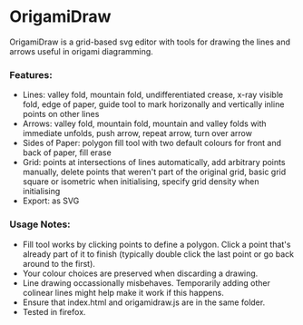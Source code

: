 # OrigamiDraw

OrigamiDraw is a grid-based svg editor with tools for drawing the lines and arrows useful in origami diagramming.

### Features:
- Lines: valley fold, mountain fold, undifferentiated crease, x-ray visible fold, edge of paper, guide tool to mark horizonally and vertically inline points on other lines
- Arrows: valley fold, mountain fold, mountain and valley folds with immediate unfolds, push arrow, repeat arrow, turn over arrow
- Sides of Paper: polygon fill tool with two default colours for front and back of paper, fill erase
- Grid: points at intersections of lines automatically, add arbitrary points manually, delete points that weren't part of the original grid, basic grid square or isometric when initialising, specify grid density when initialising
- Export: as SVG

### Usage Notes:
- Fill tool works by clicking points to define a polygon. Click a point that's already part of it to finish (typically double click the last point or go back around to the first).
- Your colour choices are preserved when discarding a drawing.
- Line drawing occassionally misbehaves. Temporarily adding other colinear lines might help make it work if this happens.
- Ensure that index.html and origamidraw.js are in the same folder.
- Tested in firefox.
